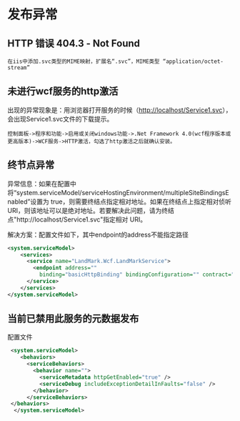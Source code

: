 # 发布异常
## HTTP 错误 404.3 - Not Found
    在iis中添加.svc类型的MIME映射，扩展名“.svc”，MIME类型 “application/octet-stream”

##  未进行wcf服务的http激活
出现的异常现象是：用浏览器打开服务的时候（[http://localhost/Service1.svc](http://localhost/Service1.svc)），会出现Service1.svc文件的下载提示。

    控制面板->程序和功能->启用或关闭windows功能->.Net Framework 4.0(wcf程序版本或更高版本)->WCF服务->HTTP激活，勾选了http激活之后就确认安装。

## 终节点异常
异常信息：如果在配置中将“system.serviceModel/serviceHostingEnvironment/multipleSiteBindingsEnabled”设置为 true，则需要终结点指定相对地址。如果在终结点上指定相对侦听 URI，则该地址可以是绝对地址。若要解决此问题，请为终结点"http://localhost/Service1.svc"指定相对 URI。

解决方案：配置文件如下，其中endpoint的address不能指定路径
```xml
<system.serviceModel>
    <services>
      <service name="LandMark.Wcf.LandMarkService">
        <endpoint address=""
          binding="basicHttpBinding" bindingConfiguration="" contract="LandMark.Wcf.ILandMarkService" />
      </service>
    </services>
</system.serviceModel>  
```

## 当前已禁用此服务的元数据发布
配置文件
```xml
 <system.serviceModel>
    <behaviors>
      <serviceBehaviors>
        <behavior name="">
          <serviceMetadata httpGetEnabled="true" />
          <serviceDebug includeExceptionDetailInFaults="false" />
        </behavior>
      </serviceBehaviors>
 </behaviors>
  </system.serviceModel>  
```